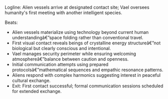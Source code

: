 ﻿---
series: 5
novella: 1
file: S5N1_CH09
type: chapter
pov: Vael
setting: Contact site - arrival day
word_target_min: 1201
word_target_max: 2299
status: outline
---
Logline: Alien vessels arrive at designated contact site; Vael oversees humanity's first meeting with another intelligent species.

Beats:
- Alien vessels materialize using technology beyond current human understandingâ€”space folding rather than conventional travel.
- First visual contact reveals beings of crystalline energy structureâ€”not biological but clearly conscious and intentional.
- Vael manages security perimeter while ensuring welcoming atmosphereâ€”balance between caution and openness.
- Initial communication attempts using prepared protocolsâ€”mathematical sequences and empathic resonance patterns.
- Aliens respond with complex harmonics suggesting interest in peaceful cultural exchange.
- Exit: First contact successful; formal communication sessions scheduled for extended exchange.